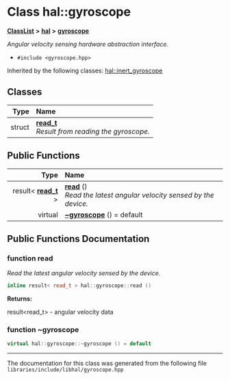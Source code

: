 

# Class hal::gyroscope



[**ClassList**](annotated.md) **>** [**hal**](namespacehal.md) **>** [**gyroscope**](classhal_1_1gyroscope.md)



_Angular velocity sensing hardware abstraction interface._ 

* `#include <gyroscope.hpp>`





Inherited by the following classes: [hal::inert\_gyroscope](classhal_1_1inert__gyroscope.md)










## Classes

| Type | Name |
| ---: | :--- |
| struct | [**read\_t**](structhal_1_1gyroscope_1_1read__t.md) <br>_Result from reading the gyroscope._  |






















## Public Functions

| Type | Name |
| ---: | :--- |
|  result&lt; [**read\_t**](structhal_1_1gyroscope_1_1read__t.md) &gt; | [**read**](#function-read) () <br>_Read the latest angular velocity sensed by the device._  |
| virtual  | [**~gyroscope**](#function-gyroscope) () = default<br> |




























## Public Functions Documentation




### function read 

_Read the latest angular velocity sensed by the device._ 
```C++
inline result< read_t > hal::gyroscope::read () 
```





**Returns:**

result&lt;read\_t&gt; - angular velocity data 





        



### function ~gyroscope 

```C++
virtual hal::gyroscope::~gyroscope () = default
```




------------------------------
The documentation for this class was generated from the following file `libraries/include/libhal/gyroscope.hpp`

